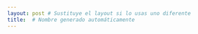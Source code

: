 ```yaml
---
layout: post # Sustituye el layout si lo usas uno diferente
title:  # Nombre generado automáticamente
---
```

